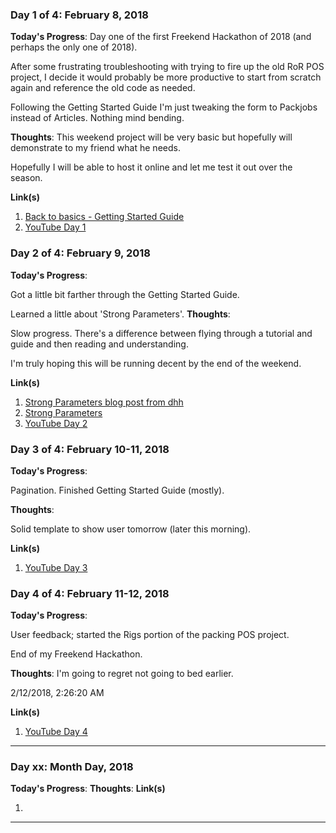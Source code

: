 ### Day 1 of 4: February 8, 2018
**Today's Progress**:
Day one of the first Freekend Hackathon of 2018 (and perhaps the only one of 2018).

After some frustrating troubleshooting with trying to fire up the old RoR POS project, I decide it would probably be more productive to start from scratch again and reference the old code as needed.

Following the Getting Started Guide I'm just tweaking the form to Packjobs instead of Articles. Nothing mind bending.

**Thoughts**:
This weekend project will be very basic but hopefully will demonstrate to my friend what he needs.

Hopefully I will be able to host it online and let me test it out over the season.

**Link(s)**
1. [Back to basics - Getting Started Guide](http://guides.rubyonrails.org/getting_started.html)
2. [YouTube Day 1](https://youtu.be/I3M0Hu2paec)


### Day 2 of 4: February 9, 2018
**Today's Progress**:

Got a little bit farther through the Getting Started Guide.

Learned a little about 'Strong Parameters'.
**Thoughts**:

Slow progress. There's a difference between flying through a tutorial and guide and then reading and understanding.

I'm truly hoping this will be running decent by the end of the weekend.


**Link(s)**
1. [Strong Parameters blog post from dhh](http://weblog.rubyonrails.org/2012/3/21/strong-parameters/)
2. [Strong Parameters](http://guides.rubyonrails.org/action_controller_overview.html#strong-parameters)
3. [YouTube Day 2](https://youtu.be/K0EigxhpIug)


### Day 3 of 4: February 10-11, 2018
**Today's Progress**:

Pagination. Finished Getting Started Guide (mostly).

**Thoughts**:

Solid template to show user tomorrow (later this morning).

**Link(s)**
1. [YouTube Day 3](https://youtu.be/D6bBiFISQvw)


### Day 4 of 4: February 11-12, 2018
**Today's Progress**:

User feedback; started the Rigs portion of the packing POS project.

End of my Freekend Hackathon.

**Thoughts**:
I'm going to regret not going to bed earlier.

2/12/2018, 2:26:20 AM

**Link(s)**
1. [YouTube Day 4](https://youtu.be/wm9Nc5-V4_g)

-------------------------------
### Day xx: Month Day, 2018
**Today's Progress**:
**Thoughts**:
**Link(s)**
1. []()
-------------------------------
